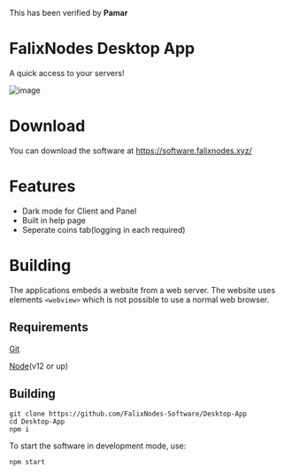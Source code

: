 This has been verified by __Pamar__
# FalixNodes Desktop App
A quick access to your servers!

![image](https://software.falixnodes.xyz/src/images/preview.png)

# Download
You can download the software at https://software.falixnodes.xyz/

# Features
 - Dark mode for Client and Panel
 - Built in help page
 - Seperate coins tab(logging in each required)

# Building

The applications embeds a website from a web server. The website uses elements `<webview>` which is not possible to use a normal web browser.
## Requirements
[Git](https://git-scm.com/downloads)

[Node](https://nodejs.org/en/download/)(v12 or up)

## Building
```
git clone https://github.com/FalixNodes-Software/Desktop-App
cd Desktop-App
npm i
```
To start the software in development mode, use:
```
npm start
```
